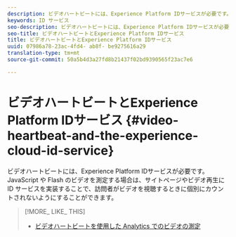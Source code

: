 ```yaml
---
description: ビデオハートビートには、Experience Platform IDサービスが必要です。JavaScript や Flash のビデオを測定する場合は、サイトページやビデオ再生に ID サービスを実装することで、訪問者がビデオを視聴するときに個別にカウントされないようにすることができます。
keywords: ID サービス
seo-description: ビデオハートビートには、Experience Platform IDサービスが必要です。JavaScript や Flash のビデオを測定する場合は、サイトページやビデオ再生に ID サービスを実装することで、訪問者がビデオを視聴するときに個別にカウントされないようにすることができます。
seo-title: ビデオハートビートとExperience Platform IDサービス
title: ビデオハートビートとExperience Platform IDサービス
uuid: 07986a78-23ac-4fd4- ab8f- be9275616a29
translation-type: tm+mt
source-git-commit: 50a5b4d3a27fd8b21437f02bd9390565f23ac7e6

---
```



# ビデオハートビートとExperience Platform IDサービス {#video-heartbeat-and-the-experience-cloud-id-service}

ビデオハートビートには、Experience Platform IDサービスが必要です。JavaScript や Flash のビデオを測定する場合は、サイトページやビデオ再生に ID サービスを実装することで、訪問者がビデオを視聴するときに個別にカウントされないようにすることができます。

>[!MORE_ LIKE_ THIS]
>
>* [ビデオハートビートを使用した Analytics でのビデオの測定](https://marketing.adobe.com/resources/help/en_US/sc/appmeasurement/hbvideo/)

